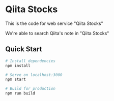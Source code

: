 # Qiita Stocks

This is the code for web service "Qiita Stocks"

We're able to search Qiita's note in "Qiita Stocks"

## Quick Start

```bash
# Install dependencies
npm install

# Serve on localhost:3000
npm start

# Build for production
npm run build
```